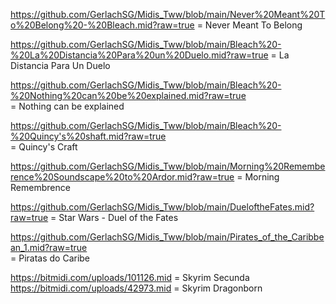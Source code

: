https://github.com/GerlachSG/Midis_Tww/blob/main/Never%20Meant%20To%20Belong%20-%20Bleach.mid?raw=true
=	Never Meant To Belong

https://github.com/GerlachSG/Midis_Tww/blob/main/Bleach%20-%20La%20Distancia%20Para%20un%20Duelo.mid?raw=true
=	La Distancia Para Un Duelo

https://github.com/GerlachSG/Midis_Tww/blob/main/Bleach%20-%20Nothing%20can%20be%20explained.mid?raw=true	
=	Nothing can be explained

https://github.com/GerlachSG/Midis_Tww/blob/main/Bleach%20-%20Quincy's%20shaft.mid?raw=true			
=	Quincy's Craft

https://github.com/GerlachSG/Midis_Tww/blob/main/Morning%20Rememberence%20Soundscape%20to%20Ardor.mid?raw=true	=
Morning Remembrence

https://github.com/GerlachSG/Midis_Tww/blob/main/DueloftheFates.mid?raw=true					=
Star Wars - Duel of the Fates

https://github.com/GerlachSG/Midis_Tww/blob/main/Pirates_of_the_Caribbean_1.mid?raw=true			
=	Piratas do Caribe

https://bitmidi.com/uploads/101126.mid			=	Skyrim Secunda
https://bitmidi.com/uploads/42973.mid			=	Skyrim Dragonborn

